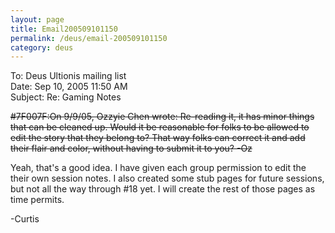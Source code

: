 ```yaml
---
layout: page
title: Email200509101150
permalink: /deus/email-200509101150
category: deus
---
```

To: Deus Ultionis mailing list
<br>Date: Sep 10, 2005 11:50 AM
<br>Subject: Re: Gaming Notes

~~#7F007F:On 9/9/05, Ozzyie Chen wrote:
Re-reading it, it has minor things that can be cleaned up.  Would it be reasonable for folks to be allowed to edit the story that they belong to?  That way folks can correct it and add their flair and color, without having to submit it to you?  -Oz~~

Yeah, that's a good idea. I have given each group permission to edit the their own session notes. I also created some stub pages for future sessions, but not all the way through #18 yet. I will create the rest of those pages as time permits.

-Curtis
